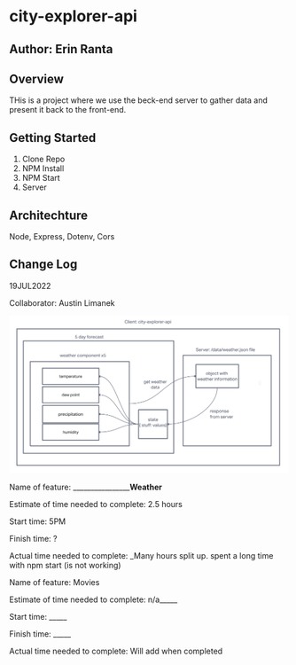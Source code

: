 # city-explorer-api

## Author: Erin Ranta

## Overview


THis is a project where we use the beck-end server to gather data and present it back to the front-end.

## Getting Started

1. Clone Repo
2. NPM Install
3. NPM Start
4. Server

## Architechture

Node, Express, Dotenv, Cors

## Change Log

19JUL2022

Collaborator: Austin Limanek

![Lab 07 WB](img/Day2WB.png)

Name of feature: ________________________Weather________

Estimate of time needed to complete: 2.5 hours

Start time: 5PM

Finish time: ?

Actual time needed to complete: _Many hours split up. spent a long time with npm start (is not working)

Name of feature: Movies

Estimate of time needed to complete: n/a_____

Start time: _____

Finish time: _____

Actual time needed to complete: Will add when completed

